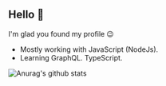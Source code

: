 ## Hello 👋

I'm glad you found my profile 😉

- Mostly working with JavaScript (NodeJs).
- Learning GraphQL. TypeScript.

![Anurag's github stats](https://github-readme-stats.vercel.app/api?username=rohit-ambre&show_icons=true&include_all_commits=true&count_private=true&theme=merko)



<!--
**rohit-ambre/rohit-ambre** is a ✨ _special_ ✨ repository because its `README.md` (this file) appears on your GitHub profile.

Here are some ideas to get you started:

- 🔭 I’m currently working on ...
- 🌱 I’m currently learning ...
- 👯 I’m looking to collaborate on ...
- 🤔 I’m looking for help with ...
- 💬 Ask me about ...
- 📫 How to reach me: ...
- 😄 Pronouns: ...
- ⚡ Fun fact: ...
-->
